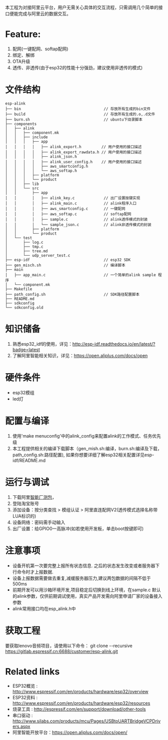 本工程为对接阿里云平台，用户无需关心具体的交互流程，只需调用几个简单的接口便能完成与阿里云的数据交互。

# Feature:
1. 配网(一键配网、softap配网)
2. 绑定、解绑
3. OTA升级
4. 透传、非透传(由于esp32的性能十分强劲，建议使用非透传的模式)

# 文件结构
    esp-alink
    ├── bin                                     // 存放所有生成的bin文件
    ├── build                                   // 存放所有生成的.o,.d文件
    ├── burn.sh                                 // ubuntu下烧录脚本
    ├── components
    │   ├── alink
    │   │   ├── component.mk
    │   │   ├── include
    │   │   │   ├── app
    │   │   │   │   ├── alink_export.h         // 用户使用的接口描述
    │   │   │   │   ├── alink_export_rawdata.h // 用户使用的接口描述
    │   │   │   │   ├── alink_json.h
    │   │   │   │   ├── alink_user_config.h    // 用户使用的接口描述
    │   │   │   │   ├── aws_smartconfig.h
    │   │   │   │   └── aws_softap.h
    │   │   │   ├── platform
    │   │   │   └── product
    │   │   ├── lib
    │   │   └── src
    │   │       ├── app
    │   │       │   ├── alink_key.c             // 出厂设置按键实现
    │   │       │   ├── alink_main.c            // alink程序入口
    │   │       │   ├── aws_smartconfig.c       // 一键配网
    │   │       │   ├── aws_softap.c            // softap配网
    │   │       │   ├── sample.c                // alink透传模式的封装
    │   │       │   └── sample_json.c           // alink非透传模式的封装
    │   │       ├── platform
    │   │       └── product
    │   └── test
    │       ├── log.c
    │       ├── tmp.c
    │       ├── tree.md
    │       └── udp_server_test.c
    ├── esp-idf                                 // esp32 SDK
    ├── gen_misch.sh                            // 编译脚本
    ├── main
    │   ├── app_main.c                          // 一个简单的alink sample 程序
    │   └── component.mk
    ├── Makefile
    ├── path_config.sh                          // SDK路径配置脚本
    ├── README.md
    ├── sdkconfig
    └── sdkconfig.old

# 知识储备
1. 熟悉esp32_idf的使用，详见：http://esp-idf.readthedocs.io/en/latest/?badge=latest
2. 了解阿里智能相关知识，详见：https://open.aliplus.com/docs/open

# 硬件条件
  * esp32模组
  * led灯

# 配置与编译
1. 使用'make menuconfig'中的alink_config来配置alink的工作模式、任务优先级
2. 本工程提供相关的编译下载脚本（gen_mish.sh:编译，burn.sh:编译及下载，path_config.sh:路径配置), 如果你想要详细了解esp32相关配置详见esp-idf/README.md

# 运行与调试
1. 下载阿里[智能厂测包](https://open.aliplus.com/download?spm=0.0.0.0.J4tDWU)，
2. 登陆淘宝账号
3. 添加设备：按分类查找 > 模组认证 > 阿里直连配网V2(透传模式选择名称带LUA标识的)
4. 设备网络：密码需手动输入
5. 出厂设置：给GPIO0一高脉冲(如若使用开发板，单击boot按键即可)

# 注意事项
* 设备开机第一次要完整上报所有状态信息. 之后的状态发生改变或者服务器下行命令时才上报数据.
* 设备上报数据需要做去重复,减缓服务器压力,建议两包数据的间隔不低于500ms
* 前期开发可以用沙箱环境开发,项目稳定后切换到线上环境，在sample.c 默认的alink参数，仅供前期调试使用，真实产品开发需向阿里申请厂家的设备接入参数
* alink常用接口均在esp_alink.h中


# 获取工程
要获取lenovo音频项目，请使用以下命令：
git clone --recursive https://gitlab.espressif.cn:6688/customer/esp-alink.git

# Related links
* ESP32概览 : http://www.espressif.com/en/products/hardware/esp32/overview
* ESP32资料 : http://www.espressif.com/en/products/hardware/esp32/resources
* 烧录工具  : http://espressif.com/en/support/download/other-tools
* 串口驱动  : http://www.silabs.com/products/mcu/Pages/USBtoUARTBridgeVCPDrivers.aspx
* 阿里智能开放平台：https://open.aliplus.com/docs/open/
